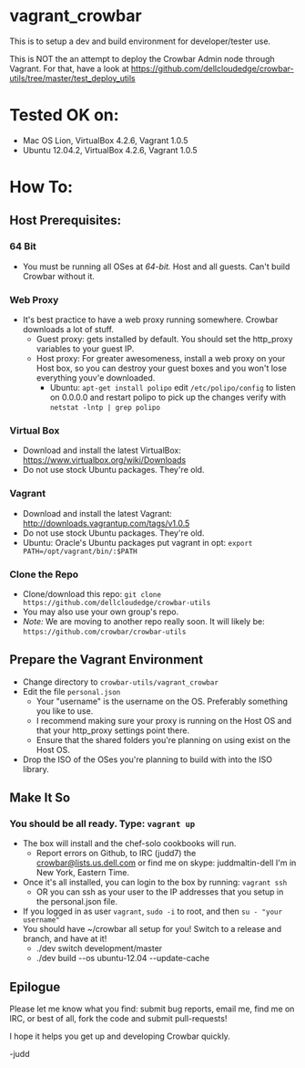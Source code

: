 vagrant_crowbar
===============

This is to setup a dev and build environment for developer/tester use.

This is NOT the an attempt to deploy the Crowbar Admin node through Vagrant.  For that, have a look at https://github.com/dellcloudedge/crowbar-utils/tree/master/test_deploy_utils

Tested OK on:
=============

  * Mac OS Lion, VirtualBox 4.2.6, Vagrant 1.0.5
  * Ubuntu 12.04.2, VirtualBox 4.2.6, Vagrant 1.0.5
 

How To:
=======

Host Prerequisites:
-------------------

### 64 Bit
  * You must be running all OSes at *64-bit.*  Host and all guests.  Can't build Crowbar without it.

### Web Proxy
  * It's best practice to have a web proxy running somewhere.  Crowbar downloads a lot of stuff.
    * Guest proxy: gets installed by default.  You should set the http_proxy variables to your guest IP.
    * Host proxy: For greater awesomeness, install a web proxy on your Host box, so you can destroy your
      guest boxes and you won't lose everything youv'e downloaded.
      * Ubuntu: 
        `apt-get install polipo`
        edit `/etc/polipo/config` to listen on 0.0.0.0 and restart polipo to pick up the changes
        verify with `netstat -lntp | grep polipo`

### Virtual Box
  * Download and install the latest VirtualBox: https://www.virtualbox.org/wiki/Downloads  
  * Do not use stock Ubuntu packages.  They're old.

### Vagrant
  * Download and install the latest Vagrant: http://downloads.vagrantup.com/tags/v1.0.5
  * Do not use stock Ubuntu packages.  They're old.
  * Ubuntu:
    Oracle's Ubuntu packages put vagrant in opt:
    `export PATH=/opt/vagrant/bin/:$PATH`

### Clone the Repo
  * Clone/download this repo: `git clone https://github.com/dellcloudedge/crowbar-utils`
  * You may also use your own group's repo.
  * *Note:* We are moving to another repo really soon.  It will likely be: `https://github.com/crowbar/crowbar-utils`

Prepare the Vagrant Environment
-------------------------------

  * Change directory to `crowbar-utils/vagrant_crowbar`
  * Edit the file `personal.json`
    * Your "username" is the username on the OS.  Preferably something you like to use.
    * I recommend making sure your proxy is running on the Host OS and that your http_proxy settings
  point there.
    * Ensure that the shared folders you're planning on using exist on the Host OS.
  * Drop the ISO of the OSes you're planning to build with into the ISO library.

Make It So
----------

### You should be all ready.  Type: `vagrant up`

  * The box will install and the chef-solo cookbooks will run.
    * Report errors on Github, to IRC (judd7) the crowbar@lists.us.dell.com or find me on skype: juddmaltin-dell  I'm in New York, Eastern Time.
  * Once it's all installed, you can login to the box by running: `vagrant ssh`  
    * OR you can ssh as your user to the IP addresses that you setup in the personal.json file.
  * If you logged in as user `vagrant`, `sudo -i` to root, and then `su - "your username"`
  * You should have ~/crowbar all setup for you!  Switch to a release and branch, and have at it!
    * ./dev switch development/master
    * ./dev build --os ubuntu-12.04 --update-cache

Epilogue
--------

Please let me know what you find: submit bug reports, email me, find me on IRC, or best of all, fork the code and submit pull-requests!

I hope it helps you get up and developing Crowbar quickly.

-judd
